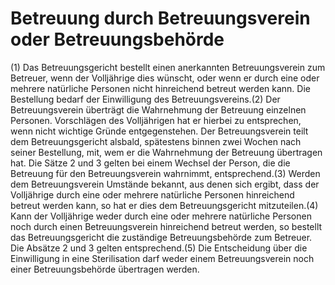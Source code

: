 # Betreuung durch Betreuungsverein oder Betreuungsbehörde

(1) Das Betreuungsgericht bestellt einen anerkannten Betreuungsverein zum Betreuer, wenn der Volljährige dies wünscht, oder wenn er durch eine oder mehrere natürliche Personen nicht hinreichend betreut werden kann. Die Bestellung bedarf der Einwilligung des Betreuungsvereins.(2) Der Betreuungsverein überträgt die Wahrnehmung der Betreuung einzelnen Personen. Vorschlägen des Volljährigen hat er hierbei zu entsprechen, wenn nicht wichtige Gründe entgegenstehen. Der Betreuungsverein teilt dem Betreuungsgericht alsbald, spätestens binnen zwei Wochen nach seiner Bestellung, mit, wem er die Wahrnehmung der Betreuung übertragen hat. Die Sätze 2 und 3 gelten bei einem Wechsel der Person, die die Betreuung für den Betreuungsverein wahrnimmt, entsprechend.(3) Werden dem Betreuungsverein Umstände bekannt, aus denen sich ergibt, dass der Volljährige durch eine oder mehrere natürliche Personen hinreichend betreut werden kann, so hat er dies dem Betreuungsgericht mitzuteilen.(4) Kann der Volljährige weder durch eine oder mehrere natürliche Personen noch durch einen Betreuungsverein hinreichend betreut werden, so bestellt das Betreuungsgericht die zuständige Betreuungsbehörde zum Betreuer. Die Absätze 2 und 3 gelten entsprechend.(5) Die Entscheidung über die Einwilligung in eine Sterilisation darf weder einem Betreuungsverein noch einer Betreuungsbehörde übertragen werden. 

